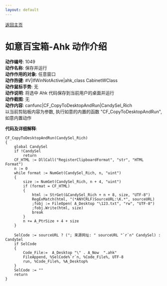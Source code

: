 ```yaml
---
layout: default
---
```

<link rel="stylesheet" href="../Actions/css/atom-one-light.min.css">
<script src="../Actions/js/highlight.min.js"></script>
<script>hljs.highlightAll();</script>

[返回主页](../index.md)

# [](#header-2) 如意百宝箱-Ahk 动作介绍

**动作编号**: 1049  
**动作名称**: 保存并运行  
**动作作用的对象**: 任意窗口  
**动作热键**: #V|IfWinNotActive|ahk_class CabinetWClass  
**动作鼠标手势**: 无  
**动作说明**: 将选中 Ahk 代码保存到当前用户的桌面并运行  
**动作截图**: 无  
**动作内容**: canfunc|CF_CopyToDesktopAndRun|CandySel_Rich  
以当前剪贴板内容为参数, 执行如意的内置的函数 "CF_CopyToDesktopAndRun", 如意内置动作  

**代码及详细解释**:  

```Autohotkey
CF_CopyToDesktopAndRun(CandySel_Rich)
{
	global CandySel
	if !CandySel
		return
	CF_HTML := DllCall("RegisterClipboardFormat", "str", "HTML Format")
	n := 0
	while format := NumGet(CandySel_Rich, n, "uint")
	{
		size := NumGet(CandySel_Rich, n + 4, "uint")
		if (format = CF_HTML)
		{
			html := StrGet(&CandySel_Rich + n + 8, size, "UTF-8")
			RegExMatch(html, "(*ANYCRLF)SourceURL:\K.*", sourceURL)
			;fobj := FileOpen( A_Desktop "\123.txt", "rw", "UTF-8")
			;fobj.Write(html, size)
			break
		}
		n += A_PtrSize + 4 + size
	}

	SelCode := sourceURL ? ("; 来源网址: " sourceURL "`r`n" CandySel) : CandySel
	if SelCode
	{
		Code_File:=  A_Desktop "\" . A_Now  ".ahk"
		FileAppend, %SelCode%`r`n, %Code_File%, UTF-8
		run, %Code_File%, %A_Desktop%
	}
	SelCode := ""
	return
}
```